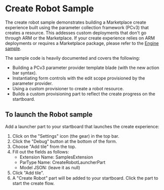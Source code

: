 ﻿<properties title="" pageTitle="Create Robot Sample" description="" authors="alshaker" />

<a name="create-robot-sample"></a>
# Create Robot Sample
The create robot sample demonstrates building a Marketplace create experience built using the parameter collection framework (PCv3) that creates a resource. This addesses custom deployments that don't go through ARM or the Marketplace. If your create experience relies on ARM deployments or requires a Marketplace package, please refer to the [Engine sample](/documentation/articles/portalfx-create-engine-sample).

The sample code is heavily documented and covers the following:
* Building a PCv3 parameter provider template blade (with the new action bar syntax).
* Instantiating form controls with the edit scope provisioned by the parameter provider.
* Using a custom provisioner to create a robot resource.
* Builds a custom provisioning part to reflect the create progress on the startboard.

<a name="create-robot-sample-to-launch-the-robot-sample"></a>
## To launch the Robot sample
Add a launcher part to your startboard that launches the create experience:
1. Click on the "Settings" icon (the gear) in the top bar.
2. Click the "Debug" button at the bottom of the form.
3. Choose "Add tile" from the top.
4. Fill out the fields as follows:
    * Extension Name: SamplesExtension
    * ParType Name: CreateRobotLauncherPart
    * Model JSON: (leave it as null)
5. Click "Add tile".
6. A "Create Robot" part will be added to your startboard. Click the part to start the create flow.